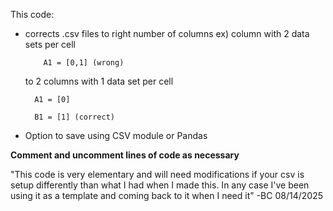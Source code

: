 This code:
- corrects .csv files to right number of columns
    ex) column with 2 data sets per cell
  
          A1 = [0,1] (wrong)
  
    to 2 columns with 1 data set per cell
  
        A1 = [0]
  
        B1 = [1] (correct)
  
- Option to save using CSV module or Pandas

**Comment and uncomment lines of code as necessary**

"This code is very elementary and will need modifications if your csv is setup differently than what I had when I made this. In any case I've been using it as a template and coming back to it when I need it" -BC 08/14/2025
